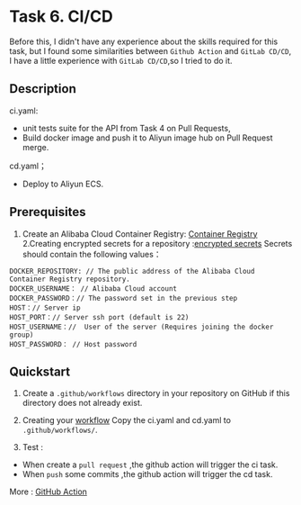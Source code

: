 # Task 6. CI/CD


Before this, I didn't have any experience about the skills required for this task, but I found some similarities between `Github Action` and `GitLab CD/CD`, I have a little experience with `GitLab CD/CD`,so I tried to do it.

## Description
ci.yaml:
- unit tests suite for the API from Task 4 on Pull Requests,
- Build docker image and push it to Aliyun image hub on Pull Request merge.

cd.yaml；
- Deploy to Aliyun ECS.

## Prerequisites

1. Create an Alibaba Cloud Container Registry: [Container Registry](https://cr.console.aliyun.com/cn-shanghai/instances)
2.Creating encrypted secrets for a repository :[encrypted secrets](https://docs.github.com/en/actions/security-guides/encrypted-secrets)
Secrets should contain the following values：
```
DOCKER_REPOSITORY: // The public address of the Alibaba Cloud Container Registry repository.
DOCKER_USERNAME： // Alibaba Cloud account
DOCKER_PASSWORD：// The password set in the previous step
HOST：// Server ip
HOST_PORT：// Server ssh port (default is 22)
HOST_USERNAME：//  User of the server (Requires joining the docker group)
HOST_PASSWORD： // Host password
```
## Quickstart
1. Create a `.github/workflows` directory in your repository on GitHub if this directory does not already exist.

2. Creating your [workflow](https://docs.github.com/en/actions/quickstart)
Copy the ci.yaml and cd.yaml to `.github/workflows/`.

3. Test :
- When create a `pull request` ,the github action will trigger the ci task.
- When `push` some commits ,the github action will trigger the cd task.



More : [GitHub Action](https://docs.github.com/en/actions)


